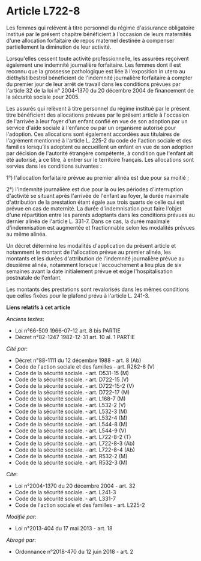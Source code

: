 # Article L722-8

Les femmes qui relèvent à titre personnel du régime d'assurance obligatoire institué par le présent chapitre bénéficient à
l'occasion de leurs maternités d'une allocation forfaitaire de repos maternel destinée à compenser partiellement la
diminution de leur activité. 

Lorsqu'elles cessent toute activité professionnelle, les assurées reçoivent également une indemnité journalière forfaitaire.
Les femmes dont il est reconnu que la grossesse pathologique est liée à l'exposition in utero au diéthylstilbestrol
bénéficient de l'indemnité journalière forfaitaire à compter du premier jour de leur arrêt de travail dans les conditions
prévues par l'article 32 de la loi n° 2004-1370 du 20 décembre 2004 de financement de la sécurité sociale pour 2005. 

Les assurés qui relèvent à titre personnel du régime institué par le présent titre bénéficient des allocations prévues par le
présent article à l'occasion de l'arrivée à leur foyer d'un enfant confié en vue de son adoption par un service d'aide
sociale à l'enfance ou par un organisme autorisé pour l'adoption. Ces allocations sont également accordées aux titulaires de
l'agrément mentionné à l'article L. 225-2 du code de l'action sociale et des familles lorsqu'ils adoptent ou accueillent un
enfant en vue de son adoption par décision de l'autorité étrangère compétente, à condition que l'enfant ait été autorisé, à
ce titre, à entrer sur le territoire français. Les allocations sont servies dans les conditions suivantes : 

1°) l'allocation forfaitaire prévue au premier alinéa est due pour sa moitié ; 

2°) l'indemnité journalière est due pour la ou les périodes d'interruption d'activité se situant après l'arrivée de l'enfant
au foyer, la durée maximale d'attribution de la prestation étant égale aux trois quarts de celle qui est prévue en cas de
maternité. La durée d'indemnisation peut faire l'objet d'une répartition entre les parents adoptants dans les conditions
prévues au dernier alinéa de l'article L. 331-7. Dans ce cas, la durée maximale d'indemnisation est augmentée et
fractionnable selon les modalités prévues au même alinéa. 

Un décret détermine les modalités d'application du présent article et notamment le montant de l'allocation prévue au premier
alinéa, les montants et les durées d'attribution de l'indemnité journalière prévue au deuxième alinéa, notamment lorsque
l'accouchement a lieu plus de six semaines avant la date initialement prévue et exige l'hospitalisation postnatale de
l'enfant. 

Les montants des prestations sont revalorisés dans les mêmes conditions que celles fixées pour le plafond prévu à l'article
L. 241-3.

**Liens relatifs à cet article**

_Anciens textes_:

  - Loi n°66-509 1966-07-12 art. 8 bis PARTIE
  - Décret n°82-1247 1982-12-31 art. 10 al. 1 PARTIE

_Cité par_:

  - Décret n°88-1111 du 12 décembre 1988 - art. 8 (Ab)
  - Code de l'action sociale et des familles - art. R262-6 (V)
  - Code de la sécurité sociale. - art. D531-15 (M)
  - Code de la sécurité sociale. - art. D722-15 (V)
  - Code de la sécurité sociale. - art. D722-15-2 (V)
  - Code de la sécurité sociale. - art. D722-17 (M)
  - Code de la sécurité sociale. - art. L168-7 (M)
  - Code de la sécurité sociale. - art. L532-2 (V)
  - Code de la sécurité sociale. - art. L532-3 (M)
  - Code de la sécurité sociale. - art. L532-4 (M)
  - Code de la sécurité sociale. - art. L544-8 (M)
  - Code de la sécurité sociale. - art. L544-9 (V)
  - Code de la sécurité sociale. - art. L722-8-2 (T)
  - Code de la sécurité sociale. - art. L722-8-3 (Ab)
  - Code de la sécurité sociale. - art. L722-8-4 (Ab)
  - Code de la sécurité sociale. - art. R532-2 (M)
  - Code de la sécurité sociale. - art. R532-3 (M)

_Cite_:

  - Loi n°2004-1370 du 20 décembre 2004 - art. 32
  - Code de la sécurité sociale. - art. L241-3
  - Code de la sécurité sociale. - art. L331-7
  - Code de l'action sociale et des familles - art. L225-2

_Modifié par_:

  - Loi n°2013-404 du 17 mai 2013 - art. 18

_Abrogé par_:

  - Ordonnance n°2018-470 du 12 juin 2018 - art. 2

